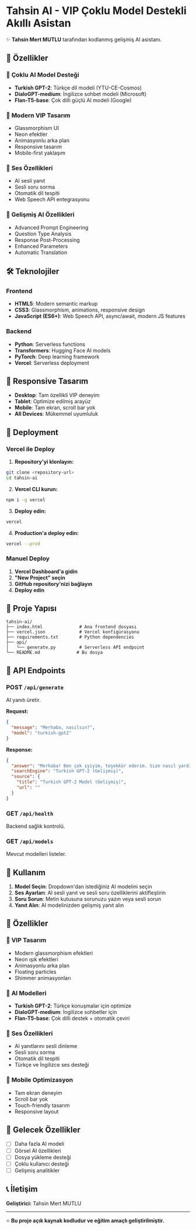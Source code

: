 # Tahsin AI - VIP Çoklu Model Destekli Akıllı Asistan

✨ **Tahsin Mert MUTLU** tarafından kodlanmış gelişmiş AI asistanı.

## 🚀 Özellikler

### 🤖 **Çoklu AI Model Desteği**
- **Turkish GPT-2**: Türkçe dil modeli (YTU-CE-Cosmos)
- **DialoGPT-medium**: İngilizce sohbet modeli (Microsoft)
- **Flan-T5-base**: Çok dilli güçlü AI modeli (Google)

### 🎨 **Modern VIP Tasarım**
- Glassmorphism UI
- Neon efektler
- Animasyonlu arka plan
- Responsive tasarım
- Mobile-first yaklaşım

### 🎤 **Ses Özellikleri**
- AI sesli yanıt
- Sesli soru sorma
- Otomatik dil tespiti
- Web Speech API entegrasyonu

### 🧠 **Gelişmiş AI Özellikleri**
- Advanced Prompt Engineering
- Question Type Analysis
- Response Post-Processing
- Enhanced Parameters
- Automatic Translation

## 🛠️ Teknolojiler

### Frontend
- **HTML5**: Modern semantic markup
- **CSS3**: Glassmorphism, animations, responsive design
- **JavaScript (ES6+)**: Web Speech API, async/await, modern JS features

### Backend
- **Python**: Serverless functions
- **Transformers**: Hugging Face AI models
- **PyTorch**: Deep learning framework
- **Vercel**: Serverless deployment

## 📱 Responsive Tasarım

- **Desktop**: Tam özellikli VIP deneyim
- **Tablet**: Optimize edilmiş arayüz
- **Mobile**: Tam ekran, scroll bar yok
- **All Devices**: Mükemmel uyumluluk

## 🚀 Deployment

### Vercel ile Deploy

1. **Repository'yi klonlayın:**
```bash
git clone <repository-url>
cd tahsin-ai
```

2. **Vercel CLI kurun:**
```bash
npm i -g vercel
```

3. **Deploy edin:**
```bash
vercel
```

4. **Production'a deploy edin:**
```bash
vercel --prod
```

### Manuel Deploy

1. **Vercel Dashboard'a gidin**
2. **"New Project" seçin**
3. **GitHub repository'nizi bağlayın**
4. **Deploy edin**

## 📁 Proje Yapısı

```
tahsin-ai/
├── index.html              # Ana frontend dosyası
├── vercel.json             # Vercel konfigürasyonu
├── requirements.txt        # Python dependencies
├── api/
│   └── generate.py         # Serverless API endpoint
└── README.md              # Bu dosya
```

## 🔧 API Endpoints

### POST `/api/generate`
AI yanıtı üretir.

**Request:**
```json
{
  "message": "Merhaba, nasılsın?",
  "model": "turkish-gpt2"
}
```

**Response:**
```json
{
  "answer": "Merhaba! Ben çok iyiyim, teşekkür ederim. Size nasıl yardımcı olabilirim?",
  "searchEngine": "Turkish GPT-2 (Gelişmiş)",
  "source": {
    "title": "Turkish GPT-2 Model (Gelişmiş)",
    "url": ""
  }
}
```

### GET `/api/health`
Backend sağlık kontrolü.

### GET `/api/models`
Mevcut modelleri listeler.

## 🎯 Kullanım

1. **Model Seçin**: Dropdown'dan istediğiniz AI modelini seçin
2. **Ses Ayarları**: AI sesli yanıt ve sesli soru özelliklerini aktifleştirin
3. **Soru Sorun**: Metin kutusuna sorunuzu yazın veya sesli sorun
4. **Yanıt Alın**: AI modelinizden gelişmiş yanıt alın

## 🌟 Özellikler

### 🎨 **VIP Tasarım**
- Modern glassmorphism efektleri
- Neon ışık efektleri
- Animasyonlu arka plan
- Floating particles
- Shimmer animasyonları

### 🧠 **AI Modelleri**
- **Turkish GPT-2**: Türkçe konuşmalar için optimize
- **DialoGPT-medium**: İngilizce sohbetler için
- **Flan-T5-base**: Çok dilli destek + otomatik çeviri

### 🎤 **Ses Özellikleri**
- AI yanıtlarını sesli dinleme
- Sesli soru sorma
- Otomatik dil tespiti
- Türkçe ve İngilizce ses desteği

### 📱 **Mobile Optimizasyon**
- Tam ekran deneyim
- Scroll bar yok
- Touch-friendly tasarım
- Responsive layout

## 🔮 Gelecek Özellikler

- [ ] Daha fazla AI modeli
- [ ] Görsel AI özellikleri
- [ ] Dosya yükleme desteği
- [ ] Çoklu kullanıcı desteği
- [ ] Gelişmiş analitikler

## 📞 İletişim

**Geliştirici:** Tahsin Mert MUTLU

---

⭐ **Bu proje açık kaynak kodludur ve eğitim amaçlı geliştirilmiştir.** 